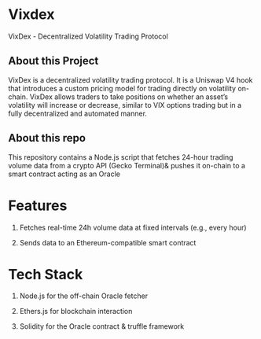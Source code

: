 # Vixdex

VixDex - Decentralized Volatility Trading Protocol

## About this Project
VixDex is a decentralized volatility trading protocol. It is a Uniswap V4 hook that introduces a custom pricing model for trading directly on volatility on-chain. VixDex allows traders to take positions on whether an asset’s volatility will increase or decrease, similar to VIX options trading but in a fully decentralized and automated manner.

## About this repo

This repository contains a Node.js script that fetches 24-hour trading volume data from a crypto API (Gecko Terminal)&  pushes it on-chain to a smart contract acting as an Oracle

# Features

1) Fetches real-time 24h volume data at fixed intervals (e.g., every hour)

2) Sends data to an Ethereum-compatible smart contract

# Tech Stack

1) Node.js for the off-chain Oracle fetcher

2) Ethers.js for blockchain interaction

3) Solidity for the Oracle contract & truffle framework